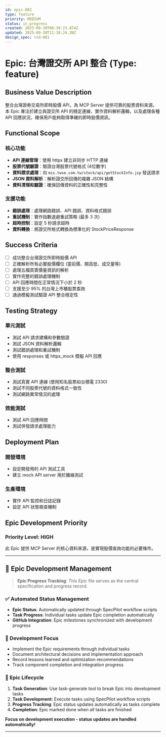 ```yaml
---
id: epic-002
type: feature
priority: MEDIUM
status: in_progress
created: 2025-09-30T08:39:23.874Z
updated: 2025-09-30T11:18:24.3NZ
design_spec: tsd-001
---
```


# Epic: 台灣證交所 API 整合 (Type: feature)

## Business Value Description

整合台灣證券交易所即時股價 API，為 MCP Server 提供可靠的股票資料來源。本 Epic 專注於建立與證交所 API 的穩定連線、實作資料解析邏輯，以及處理各種 API 回應狀況，確保用戶能夠取得準確的即時股價資訊。

## Functional Scope

### 核心功能

- **API 連線管理**：使用 httpx 建立非同步 HTTP 連線
- **股票代號驗證**：驗證台灣股票代號格式 (4位數字)
- **資料請求處理**：向 `mis.twse.com.tw/stock/api/getStockInfo.jsp` 發送請求
- **JSON 資料解析**：解析證交所回傳的複雜 JSON 結構
- **資料清理和驗證**：確保回傳資料的正確性和完整性

### 支援功能

- **錯誤處理**：處理網路錯誤、API 錯誤、資料格式錯誤
- **重試機制**：實作指數退避重試策略 (最多 3 次)
- **超時控制**：設定 5 秒請求超時
- **資料轉換**：將證交所格式轉換為標準化的 StockPriceResponse

## Success Criteria

- [ ] 成功整合台灣證交所即時股價 API
- [ ] 正確解析所有必要股價欄位 (當前價、開高低、成交量等)
- [ ] 處理五檔買賣價量資訊的解析
- [ ] 實作完整的錯誤處理機制
- [ ] API 回應時間在正常情況下小於 2 秒
- [ ] 支援至少 95% 的台灣上市櫃股票查詢
- [ ] 通過模擬測試驗證 API 整合穩定性

## Testing Strategy

### 單元測試

- 測試 API 請求建構和參數驗證
- 測試 JSON 資料解析邏輯
- 測試錯誤處理和重試機制
- 使用 responses 或 httpx_mock 模擬 API 回應

### 整合測試

- 測試真實 API 連線 (使用知名股票如台積電 2330)
- 測試不同股票代號的資料格式一致性
- 測試網路異常情況的處理

### 效能測試

- 測試 API 回應時間
- 測試併發請求處理能力

## Deployment Plan

### 開發環境

- 設定開發用的 API 測試工具
- 建立 mock API server 用於離線測試

### 生產環境

- 實作 API 監控和日誌記錄
- 設定 API 狀態檢查機制

## Epic Development Priority

### Priority Level: HIGH

此 Epic 提供 MCP Server 的核心資料來源，是實現股價查詢功能的必要條件。

---

## 🚀 Epic Development Management

> **Epic Progress Tracking**: This Epic file serves as the central specification and progress record.

### ✅ Automated Status Management

- **Epic Status**: Automatically updated through SpecPilot workflow scripts
- **Task Progress**: Individual tasks update Epic completion automatically
- **GitHub Integration**: Epic milestones synchronized with development progress

### 📝 Development Focus

- Implement the Epic requirements through individual tasks
- Document architectural decisions and implementation approach
- Record lessons learned and optimization recommendations
- Track component completion and integration progress

### 🔄 Epic Lifecycle

1. **Task Generation**: Use task-generate tool to break Epic into development tasks
2. **Task Development**: Execute tasks using SpecPilot workflow scripts
3. **Progress Tracking**: Epic status updates automatically as tasks complete
4. **Completion**: Epic marked done when all tasks are finished

**Focus on development execution - status updates are handled automatically!**

---
